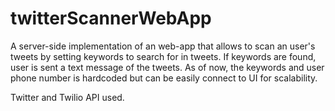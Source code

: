 # twitterScannerWebApp

A server-side implementation of an web-app that allows to scan an user's tweets by setting keywords to search for in tweets. If keywords are found, user is sent a text message of the tweets. As of now, the keywords and user phone number is hardcoded but can be easily connect to UI for scalability.

Twitter and Twilio API used. 
